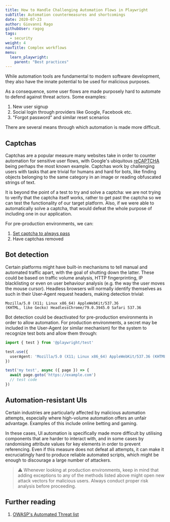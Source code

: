 ```yaml
---
title: How to Handle Challenging Automation Flows in Playwright
subTitle: Automation countermeasures and shortcomings
date: 2020-07-23
author: Giovanni Rago
githubUser: ragog
tags:
  - security
weight: 4
navTitle: Complex workflows
menu:
  learn_playwright:
    parent: "Best practices"
---
```


While automation tools are fundamental to modern software development, they also have the innate potential to be used for malicious purposes.

<!-- more -->

As a consequence, some user flows are made purposely hard to automate to defend against threat actors. Some examples:
1. New user signup
2. Social login through providers like Google, Facebook etc.
3. "Forgot password" and similar reset scenarios

<!-- more -->

There are several means through which automation is made more difficult.

## Captchas
Captchas are a popular measure many websites take in order to counter automation for sensitive user flows, with Google's ubiquitous [reCAPTCHA](https://www.google.com/recaptcha/intro/v3.html) being perhaps the most known example. Captchas work by challenging users with tasks that are trivial for humans and hard for bots, like finding objects belonging to the same category in an image or reading obfuscated strings of text.

It is beyond the point of a test to try and solve a captcha: we are not trying to verify that the captcha itself works, rather to get past the captcha so we can test the functionality of our target platform. Also, if we were able to automatically solve a captcha, that would defeat the whole purpose of including one in our application.

For pre-production environments, we can:
1. [Set captcha to always pass](https://developers.google.com/recaptcha/docs/faq#id-like-to-run-automated-tests-with-recaptcha.-what-should-i-do)
2. Have captchas removed

## Bot detection
Certain platforms might have built-in mechanisms to tell manual and automated traffic apart, with the goal of shutting down the latter. These could be based on traffic volume analysis, HTTP fingerprinting, IP blacklisting or even on user behaviour analysis (e.g. the way the user moves the mouse cursor). Headless browsers will normally identify themselves as such in their User-Agent request headers, making detection trivial:

```
Mozilla/5.0 (X11; Linux x86_64) AppleWebKit/537.36
(KHTML, like Gecko) HeadlessChrome/79.0.3945.0 Safari 537.36
```

Bot detection could be deactivated for pre-production environments in order to allow automation. For production environments, a secret may be included in the User-Agent (or similar mechanism) for the system to recognize test bots and allow them through:

```ts {title="set-useragent.spec.ts"}
import { test } from '@playwright/test'

test.use({
  userAgent: 'Mozilla/5.0 (X11; Linux x86_64) AppleWebKit/537.36 (KHTML, like Gecko) HeadlessChrome/79.0.3945.0 Safari 537.36 Secret/<MY_SECRET>'
})

test('my test', async ({ page }) => {
  await page.goto('https://example.com')
  // test code
})
```

## Automation-resistant UIs
Certain industries are particularly affected by malicious automation attempts, especially where high-volume automation offers an unfair advantage. Examples of this include online betting and gaming.

In these cases, UI automation is specifically made more difficult by utilising components that are harder to interact with, and in some cases by randomising attribute values for key elements in order to prevent referencing. Even if this measure does not defeat all attempts, it can make it excruciatingly hard to produce reliable automated scripts, which might be enough to discourage a large number of attackers.

> ⚠️ Whenever looking at production environments, keep in mind that adding exceptions to any of the methods listed above might open new attack vectors for malicious users. Always conduct proper risk analysis before proceeding.


## Further reading
1. [OWASP's Automated Threat list](https://wiki.owasp.org/index.php/Category:Automated_Threat)
